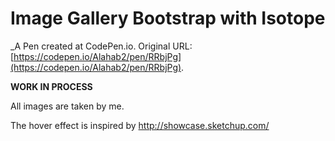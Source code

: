 # Image Gallery Bootstrap with Isotope
 _A Pen created at CodePen.io. Original URL: [https://codepen.io/Alahab2/pen/RRbjPg](https://codepen.io/Alahab2/pen/RRbjPg).

 **WORK IN PROCESS**

All images are taken by me.

The hover effect is inspired by http://showcase.sketchup.com/